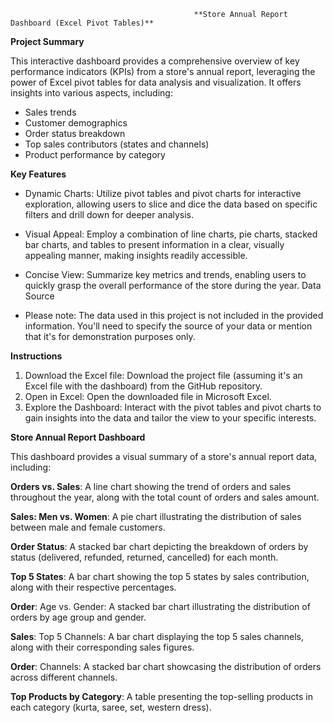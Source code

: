                                              **Store Annual Report Dashboard (Excel Pivot Tables)**



**Project Summary**


This interactive dashboard provides a comprehensive overview of key performance indicators (KPIs) from a store's annual report, leveraging the power of Excel pivot tables for data analysis and visualization. It offers insights into various aspects, including:


* Sales trends
* Customer demographics
* Order status breakdown
* Top sales contributors (states and channels)
* Product performance by category


**Key Features**

* Dynamic Charts: Utilize pivot tables and pivot charts for interactive exploration, allowing users to slice and dice the data based on specific filters and drill down for deeper analysis.

* Visual Appeal: Employ a combination of line charts, pie charts, stacked bar charts, and tables to present information in a clear, visually appealing manner, making insights readily accessible.
  
* Concise View: Summarize key metrics and trends, enabling users to quickly grasp the overall performance of the store during the year.
Data Source

* Please note: The data used in this project is not included in the provided information. You'll need to specify the source of your data or mention that it's for demonstration purposes only.


**Instructions**
1. Download the Excel file: Download the project file (assuming it's an Excel file with the dashboard) from the GitHub repository.
2. Open in Excel: Open the downloaded file in Microsoft Excel.
3. Explore the Dashboard: Interact with the pivot tables and pivot charts to gain insights into the data and tailor the view to your specific interests.


**Store Annual Report Dashboard**

This dashboard provides a visual summary of a store's annual report data, including:

**Orders vs. Sales**: A line chart showing the trend of orders and sales throughout the year, along with the total count of orders and sales amount.

**Sales: Men vs. Women**: A pie chart illustrating the distribution of sales between male and female customers.

**Order Status**: A stacked bar chart depicting the breakdown of orders by status (delivered, refunded, returned, cancelled) for each month.

**Top 5 States**: A bar chart showing the top 5 states by sales contribution, along with their respective percentages.

**Order**: Age vs. Gender: A stacked bar chart illustrating the distribution of orders by age group and gender.

**Sales**: Top 5 Channels: A bar chart displaying the top 5 sales channels, along with their corresponding sales figures.

**Order**: Channels: A stacked bar chart showcasing the distribution of orders across different channels.

**Top Products by Category**: A table presenting the top-selling products in each category (kurta, saree, set, western dress).

